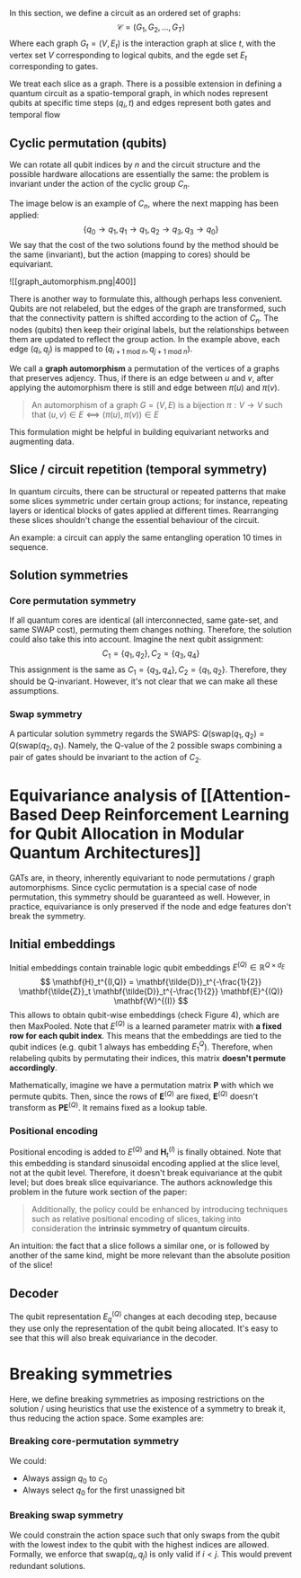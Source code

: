 In this section, we define a circuit as an ordered set of graphs: 
$$\mathcal{C} = (G_{1}, G_{2}, \dots, G_{T})$$
Where each graph $G_t = (V, E_{t})$ is the interaction graph at slice $t$, with the vertex set $V$ corresponding to logical qubits, and the egde set $E_t$ corresponding to gates. 

We treat each slice as a graph. There is a possible extension in defining a quantum circuit as a spatio-temporal graph, in which nodes represent qubits at specific time steps $(q_i, t)$ and edges represent both gates and temporal flow

## Cyclic permutation (qubits)

We can rotate all qubit indices by $n$ and the circuit structure and the possible hardware allocations are essentially the same: the problem is invariant under the action of the cyclic group $C_n$. 

The image below is an example of $C_n$, where the next mapping has been applied:
$$\{q_{0} \to q_{1}, q_{1} \to q_{1}, q_{2} \to q_{3}, q_{3}\to q_{0}\}$$
We say that the cost of the two solutions found by the method should be the same (invariant), but the action (mapping to cores) should be equivariant. 

![[graph_automorphism.png|400]]

There is another way to formulate this, although perhaps less convenient. Qubits are not relabeled, but the edges of the graph are transformed, such that the connectivity pattern is shifted according to the action of $C_n$. The nodes (qubits) then keep their original labels, but the relationships between them are updated to reflect the group action. In the example above, each edge $(q_i, q_j)$ is mapped to $(q_{i+1 \ \text{mod}\ n}, q_{j+1 \ \text{mod}\ n})$. 

We call a **graph automorphism** a permutation of the vertices of a graphs that preserves adjency. Thus, if there is an edge between $u$ and $v$, after applying the automorphism there is still and edge between $\pi(u)$ and $\pi(v)$. 

> An automorphism of a graph $G = (V, E)$ is a bijection $\pi: V \to V$ such that $(u, v) \in E ⟺ (\pi(u), \pi(v))  \in E$

This formulation might be helpful in building equivariant networks and augmenting data. 

## Slice / circuit repetition (temporal symmetry)

In quantum circuits, there can be structural or repeated patterns that make some slices symmetric under certain group actions; for instance, repeating layers or identical blocks of gates applied at different times. Rearranging these slices shouldn't change the essential behaviour of the circuit. 

An example: a circuit can apply the same entangling operation 10 times in sequence. 
## Solution symmetries

### Core permutation symmetry

If all quantum cores are identical (all interconnected, same gate-set, and same SWAP cost), permuting them changes nothing. Therefore, the solution could also take this into account. Imagine the next qubit assignment:
$$C_{1} = \{q_{1}, q_{2}\}, C_{2} = \{q_{3}, q_{4}\}$$
This assignment is the same as $C_{1} = \{q_{3}, q_{4}\}, C_{2} = \{q_{1}, q_{2}\}$. Therefore, they should be Q-invariant. 
However, it's not clear that we can make all these assumptions. 
### Swap symmetry

A particular solution symmetry regards the SWAPS: $Q(\text{swap}(q_{1}, q_{2}) = Q(\text{swap}(q_{2}, q_{1})$. Namely, the Q-value of the 2 possible swaps combining a pair of gates should be invariant to the action of $C_2$. 

# Equivariance analysis of [[Attention-Based Deep Reinforcement Learning for Qubit Allocation in Modular Quantum Architectures]]

GATs are, in theory, inherently equivariant to node permutations / graph automorphisms. Since cyclic permutation is a special case of node permutation, this symmetry should be guaranteed as well. 
However,  in practice, equivariance is only preserved if the node and edge features don't break the symmetry. 

## Initial embeddings

Initial embeddings contain trainable logic qubit embeddings $E^{(Q)}\in \mathbb{R}^{Q\times d_E}$
$$
\mathbf{H}_t^{(I,Q)} = \mathbf{\tilde{D}}_t^{-\frac{1}{2}} \mathbf{\tilde{Z}}_t \mathbf{\tilde{D}}_t^{-\frac{1}{2}} \mathbf{E}^{(Q)} \mathbf{W}^{(I)}
$$
This allows to obtain qubit-wise embeddings (check Figure 4), which are then MaxPooled. Note that $E^{(Q)}$ is a learned parameter matrix with **a fixed row for each qubit index**. This means that the embeddings are tied to the qubit indices (e.g. qubit 1 always has embedding $E_1^{Q}$).  Therefore, when relabeling qubits by permutating their indices, this matrix **doesn't permute accordingly**. 

Mathematically, imagine we have a permutation matrix $\mathbf{P}$ with which we permute qubits. Then, since the rows of $\mathbf{E}^{(Q)}$ are fixed, $\mathbf{E}^{(Q)}$ doesn't transform as $\mathbf{P}\mathbf{E}^{(Q)}$. It remains fixed as a lookup table.

### Positional encoding

 Positional encoding is added to $E^{(Q)}$ and $\mathbf{H}_t^{(I)}$ is finally obtained. Note that this embedding is standard sinusoidal encoding applied at the slice level, not at the qubit level. Therefore, it doesn't break equivariance at the qubit level; but does break slice equivariance. The authors acknowledge this problem in the future work section of the paper:
 
  > Additionally, the policy could be enhanced by introducing techniques such as relative positional encoding of slices, taking into consideration the **intrinsic symmetry of quantum circuits**.
  
An intuition: the fact that a slice follows a similar one, or is followed by another of the same kind, might be more relevant than the absolute position of the slice!
## Decoder

The qubit representation $E^{(Q)}_q$ changes at each decoding step, because they use only the representation of the qubit being allocated. It's easy to see that this will also break equivariance in the decoder. 

# Breaking symmetries

Here, we define breaking symmetries as imposing restrictions on the solution / using heuristics that use the existence of a symmetry to break it, thus reducing the action space. Some examples are:
### Breaking core-permutation symmetry

We could:
- Always assign $q_{0}$ to $c_{0}$
- Always select $q_0$ for the first unassigned bit
### Breaking swap symmetry

We could constrain the action space such that only swaps from the qubit with the lowest index to the qubit with the highest indices are allowed. Formally, we enforce that $\text{swap}(q_{i}, q_{j})$ is only valid if $i < j$. This would prevent redundant solutions. 



